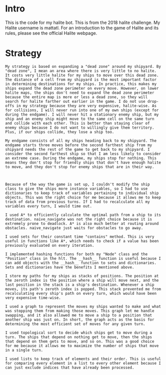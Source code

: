 # Intro

This is the code for my halite bot. This is from the 2018 halite challenge. My Halite username is mattatl. For an introduction to the game of Halite and its rules, please see the official Halite webpage.

# Strategy
	My strategy is based on expanding a "dead zone" around my shipyard. By "dead zone", I mean an area where there is very little to no halite. It costs very little halite for my ships to move over this dead zone. The distance of a cell from my shipyard is the most important factor in determining destinations for my ships. In practice, this makes my ships expand the dead zone perimeter on every move. However, on lower halite maps, the ships don't need to expand the dead zone perimeter because the entire map is more or less a dead zone, so they will search for halite farther out earlier in the game. I do not use drop-offs in my strategy because they are very expensive, halite-wise. As for collisions, I will never run into one of my own ships (except for during the endgame). I will never hit a stationary enemy ship, but my ship and an enemy ship might move to the same cell on the same turn and collide with each other. This is better than staying clear of enemy ships because I do not want to willingly give them territory. Plus, if our ships collide, they lose a ship too. 

	My endgame consists of all my ships heading back to my shipyard. The endgame starts three moves before the second farthest ship from my shipyard needs the rest of the game to get back to my shipyard. I consider the second farthest ship so that I am less likely to consider an extreme case. During the endgame, my ships stop for nothing. This means they don't stop for friendly ships that don't have enough halite to move, and they don't stop for enemy ships that are in their way.



	Because of the way the game is set up, I couldn't modify the ship class to give the ships more instance variables, so I had to use dictionaries to keep track of variables pertaining to individual ship objects. This was the right choice for me because it allows me to keep track of data from previous turns. If I had to recalculate all my variables every turn, I would time out.

	I used A* to efficiently calculate the optimal path from a ship to its destination. naive_navigate was not the right choice because it is extremely prone to deadlock. A* is also much better at routing around obstacles. naive_navigate just waits for obstacles to go away.

	I used sets for their constant time "contains" method. This is very useful in functions like A*, which needs to check if a value has been previously evaluated on every iteration.

	I implemented hashing functions for both my "Node" class and the "Position" class in the hlt. The __hash__ function is useful because I can add objects with the __hash__ function to sets and dictionaries. Sets and dictionaries have the benefits I mentioned above.

	I store my paths for my ships as stacks of positions. The position at the zeroth index is the position where a ship will move next, and the last position in the stack is a ship's destination. Whenever a ship moves, its path's zeroth index is popped. This stack prevented me from recalculating every ship's path on every turn, which would have been very expensive time-wise.

	I used a graph to represent the moves my ships wanted to make and what was stopping them from making those moves. This graph let me handle swapping, and it also allowed me to move a ship to a position that another ship was just on. In short, the graph acts as the basis for determining the most efficient set of moves for any given turn.

	I used topological sort to decide which ships get to move during a turn. The ships that depend on nothing get to move, then the ships that depend on them gets to move, and so on. This was a good choice for me because it allows me to maximize the number of ships that move in a single turn.

	I used lists to keep track of elements and their order. This is useful for comparing every element in a list to every other element because I can just exclude indices that have already been processed.
